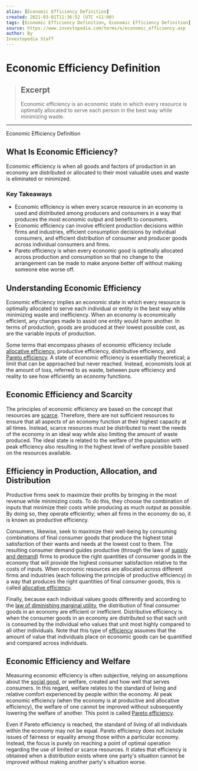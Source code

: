 ```yaml
---
alias: [Economic Efficiency Definition]
created: 2021-03-01T11:36:52 (UTC +11:00)
tags: [Economic Efficiency Definition, Economic Efficiency Definition]
source: https://www.investopedia.com/terms/e/economic_efficiency.asp
author: By
Investopedia Staff
---
```


# Economic Efficiency Definition

> ## Excerpt
> Economic efficiency is an economic state in which every resource is optimally allocated to serve each person in the best way while minimizing waste.

---

Economic Efficiency Definition
## What Is Economic Efficiency?

Economic efficiency is when all goods and factors of production in an economy are distributed or allocated to their most valuable uses and waste is eliminated or minimized.

### Key Takeaways

-   Economic efficiency is when every scarce resource in an economy is used and distributed among producers and consumers in a way that produces the most economic output and benefit to consumers.
-   Economic efficiency can involve efficient production decisions within firms and industries, efficient consumption decisions by individual consumers, and efficient distribution of consumer and producer goods across individual consumers and firms.
-   Pareto efficiency is when every economic good is optimally allocated across production and consumption so that no change to the arrangement can be made to make anyone better off without making someone else worse off.

## Understanding Economic Efficiency

Economic efficiency implies an economic state in which every resource is optimally allocated to serve each individual or entity in the best way while minimizing waste and inefficiency. When an economy is economically efficient, any changes made to assist one entity would harm another. In terms of production, goods are produced at their lowest possible cost, as are the variable inputs of production.

Some terms that encompass phases of economic efficiency include [allocative efficiency](https://www.investopedia.com/terms/a/allocationalefficiency.asp), productive efficiency, distributive efficiency, and [Pareto efficiency](https://www.investopedia.com/terms/p/pareto-efficiency.asp). A state of economic efficiency is essentially theoretical; a limit that can be approached but never reached. Instead, economists look at the amount of loss, referred to as waste, between pure efficiency and reality to see how efficiently an economy functions.

## Economic Efficiency and Scarcity

The principles of economic efficiency are based on the concept that resources are [scarce](https://www.investopedia.com/terms/s/scarcity.asp). Therefore, there are not sufficient resources to ensure that all aspects of an economy function at their highest capacity at all times. Instead, scarce resources must be distributed to meet the needs of the economy in an ideal way while also limiting the amount of waste produced. The ideal state is related to the welfare of the population with peak efficiency also resulting in the highest level of welfare possible based on the resources available.

## Efficiency in Production, Allocation, and Distribution

Productive firms seek to maximize their profits by bringing in the most revenue while minimizing costs. To do this, they choose the combination of inputs that minimize their costs while producing as much output as possible. By doing so, they operate efficiently; when all firms in the economy do so, it is known as productive efficiency.

Consumers, likewise, seek to maximize their well-being by consuming combinations of final consumer goods that produce the highest total satisfaction of their wants and needs at the lowest cost to them. The resulting consumer demand guides productive (through the laws of [supply and demand](https://www.investopedia.com/terms/l/law-of-supply-demand.asp)) firms to produce the right quantities of consumer goods in the economy that will provide the highest consumer satisfaction relative to the costs of inputs. When economic resources are allocated across different firms and industries (each following the principle of productive efficiency) in a way that produces the right quantities of final consumer goods, this is called [allocative efficiency](https://www.investopedia.com/terms/a/allocationalefficiency.asp).

Finally, because each individual values goods differently and according to the [law of diminishing marginal utility](https://www.investopedia.com/terms/l/lawofdiminishingutility.asp), the distribution of final consumer goods in an economy are efficient or inefficient. Distributive efficiency is when the consumer goods in an economy are distributed so that each unit is consumed by the individual who values that unit most highly compared to all other individuals. Note that this type of [efficiency](https://www.investopedia.com/terms/e/efficiency.asp) assumes that the amount of value that individuals place on economic goods can be quantified and compared across individuals.

## Economic Efficiency and Welfare

Measuring economic efficiency is often subjective, relying on assumptions about the [social good](https://www.investopedia.com/terms/s/social_good.asp), or welfare, created and how well that serves consumers. In this regard, welfare relates to the standard of living and relative comfort experienced by people within the economy. At peak economic efficiency (when the economy is at productive and allocative efficiency), the welfare of one cannot be improved without subsequently lowering the welfare of another. This point is called [Pareto efficiency](https://www.investopedia.com/terms/p/pareto-efficiency.asp).

Even if Pareto efficiency is reached, the standard of living of all individuals within the economy may not be equal. Pareto efficiency does not include issues of fairness or equality among those within a particular economy. Instead, the focus is purely on reaching a point of optimal operation regarding the use of limited or scarce resources. It states that efficiency is obtained when a distribution exists where one party's situation cannot be improved without making another party's situation worse.
